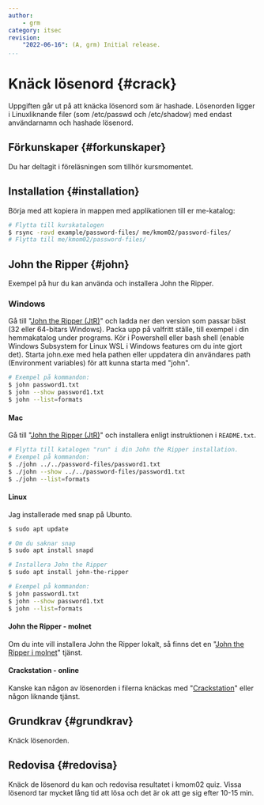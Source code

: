 ```yaml
---
author:
    - grm
category: itsec
revision:
    "2022-06-16": (A, grm) Initial release.
...
```


Knäck lösenord {#crack}
==================================

Uppgiften går ut på att knäcka lösenord som är hashade. Lösenorden ligger i Linuxliknande filer (som /etc/passwd och /etc/shadow) med endast användarnamn och hashade lösenord.

<!--more-->

Förkunskaper {#forkunskaper}
-----------------------------

Du har deltagit i föreläsningen som tillhör kursmomentet.

Installation {#installation}
-----------------------------

Börja med att kopiera in mappen med applikationen till er me-katalog:

```bash
# Flytta till kurskatalogen
$ rsync -ravd example/password-files/ me/kmom02/password-files/
# Flytta till me/kmom02/password-files/
```

John the Ripper {#john}
-----------------------------

Exempel på hur du kan använda och installera John the Ripper.

### Windows

Gå till "[John the Ripper (JtR)](https://www.openwall.com/john/)" och ladda ner den version som passar bäst (32 eller 64-bitars Windows). Packa upp på valfritt ställe, till exempel i din hemmakatalog under programs. Kör i Powershell eller bash shell (enable Windows Subsystem for Linux WSL i Windows features om du inte gjort det). Starta john.exe med hela pathen eller uppdatera din användares path (Environment variables) för att kunna starta med "john".

```bash
# Exempel på kommandon:
$ john password1.txt
$ john --show password1.txt
$ john --list=formats
```

#### Mac

Gå till "[John the Ripper (JtR)](https://download.openwall.net/pub/projects/john/contrib/macosx)" och installera enligt instruktionen i `README.txt`.

```bash
# Flytta till katalogen "run" i din John the Ripper installation.
# Exempel på kommandon:
$ ./john ../../password-files/password1.txt
$ ./john --show ../../password-files/password1.txt
$ ./john --list=formats
```

#### Linux

Jag installerade med snap på Ubunto.

```bash
$ sudo apt update

# Om du saknar snap
$ sudo apt install snapd

# Installera John the Ripper
$ sudo apt install john-the-ripper

# Exempel på kommandon:
$ john password1.txt
$ john --show password1.txt
$ john --list=formats
```

#### John the Ripper - molnet

Om du inte vill installera John the Ripper lokalt, så finns det en "[John the Ripper i molnet](https://www.openwall.com/john/cloud/)" tjänst.

#### Crackstation - online

Kanske kan någon av lösenorden i filerna knäckas med "[Crackstation](https://crackstation.net/)" eller någon liknande tjänst.

Grundkrav {#grundkrav}
-----------------------------

Knäck lösenorden.


Redovisa {#redovisa}
-----------------------

Knäck de lösenord du kan och redovisa resultatet i kmom02 quiz. Vissa lösenord tar
mycket lång tid att lösa och det är ok att ge sig efter 10-15 min.
